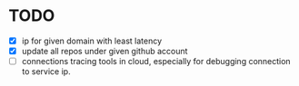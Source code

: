 # TODO

- [x] ip for given domain with least latency
- [x] update all repos under given github account
- [ ] connections tracing tools in cloud, especially for debugging connection to service ip.
